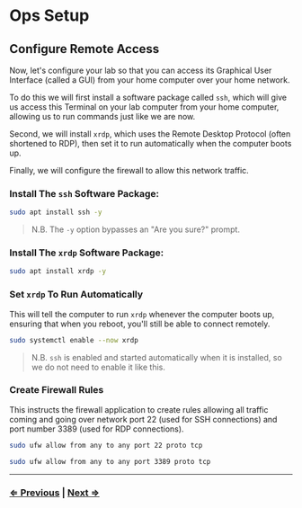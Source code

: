 # Ops Setup

## Configure Remote Access
Now, let's configure your lab so that you can access its Graphical User Interface (called a GUI) from your home computer over your home network.

To do this we will first install a software package called `ssh`, which will give us access this Terminal on your lab computer from your home computer, allowing us to run commands just like we are now.

Second, we will install `xrdp`, which uses the Remote Desktop Protocol (often shortened to RDP), then set it to run automatically when the computer boots up.

Finally, we will configure the firewall to allow this network traffic.



### Install The `ssh` Software Package:
```bash
sudo apt install ssh -y
```
> N.B. The `-y` option bypasses an "Are you sure?" prompt.

### Install The `xrdp` Software Package:
```bash
sudo apt install xrdp -y
```

### Set `xrdp` To Run Automatically
This will tell the computer to run `xrdp` whenever the computer boots up, ensuring that when you reboot, you'll still be able to connect remotely.
```bash
sudo systemctl enable --now xrdp
```
> N.B. `ssh` is enabled and started automatically when it is installed, so we do not need to enable it like this.

### Create Firewall Rules
This instructs the firewall application to create rules allowing all traffic coming and going over network port 22 (used for SSH connections) and port number 3389 (used for RDP connections).

```bash
sudo ufw allow from any to any port 22 proto tcp
```

```bash
sudo ufw allow from any to any port 3389 proto tcp
```
---

### [⇐ Previous](./1-update.md) | [Next ⇒](./3-rdp-config.md)
